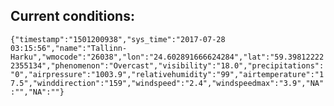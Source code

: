 ## Current conditions: 
 ``` {"timestamp":"1501200938","sys_time":"2017-07-28 03:15:56","name":"Tallinn-Harku","wmocode":"26038","lon":"24.602891666624284","lat":"59.398122222355134","phenomenon":"Overcast","visibility":"18.0","precipitations":"0","airpressure":"1003.9","relativehumidity":"99","airtemperature":"17.5","winddirection":"159","windspeed":"2.4","windspeedmax":"3.9","NA":"","NA":""} ```
